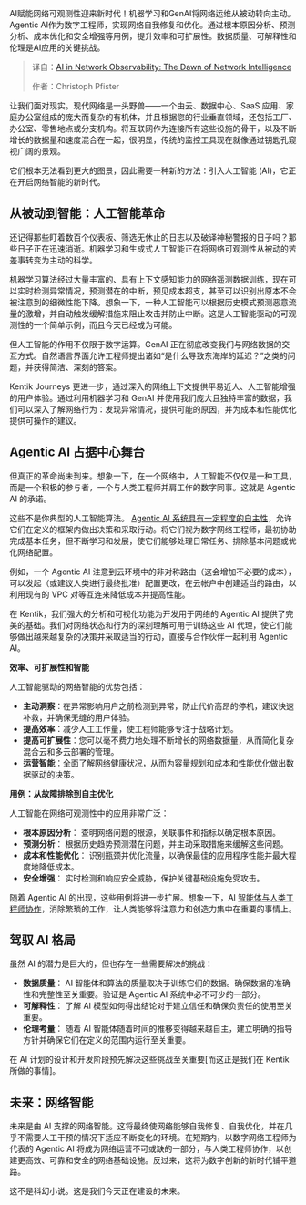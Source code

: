 <!--
title: 网络可观测性中的人工智能：网络智能的曙光
cover: https://cdn.thenewstack.io/media/2025/03/2a5b1a03-wei-shen-cqf4xf1itg8-unsplash-scaled.jpg
summary: AI赋能网络可观测性迎来新时代！机器学习和GenAI将网络运维从被动转向主动。Agentic AI作为数字工程师，实现网络自我修复和优化。通过根本原因分析、预测分析、成本优化和安全增强等用例，提升效率和可扩展性。数据质量、可解释性和伦理是AI应用的关键挑战。
-->

AI赋能网络可观测性迎来新时代！机器学习和GenAI将网络运维从被动转向主动。Agentic AI作为数字工程师，实现网络自我修复和优化。通过根本原因分析、预测分析、成本优化和安全增强等用例，提升效率和可扩展性。数据质量、可解释性和伦理是AI应用的关键挑战。

> 译自：[AI in Network Observability: The Dawn of Network Intelligence](https://thenewstack.io/ai-in-network-observability-the-dawn-of-network-intelligence/)
> 
> 作者：Christoph Pfister

让我们面对现实。现代网络是一头野兽——一个由云、数据中心、SaaS 应用、家庭办公室组成的庞大而复杂的有机体，并且根据您的行业垂直领域，还包括工厂、办公室、零售地点或分支机构。将互联网作为连接所有这些设施的骨干，以及不断增长的数据量和速度混合在一起，很明显，传统的监控工具现在就像通过钥匙孔窥视广阔的景观。

它们根本无法看到更大的图景，因此需要一种新的方法：引入人工智能 (AI)，它正在开启网络智能的新时代。

## 从被动到智能：人工智能革命

还记得那些盯着数百个仪表板、筛选无休止的日志以及破译神秘警报的日子吗？那些日子正在迅速消逝。机器学习和生成式人工智能正在将网络可观测性从被动的苦差事转变为主动的科学。

机器学习算法经过大量丰富的、具有上下文感知能力的网络遥测数据训练，现在可以实时检测异常情况，预测潜在的中断，预见成本超支，甚至可以识别出原本不会被注意到的细微性能下降。想象一下，一种人工智能可以根据历史模式预测恶意流量的激增，并自动触发缓解措施来阻止攻击并防止中断。这是人工智能驱动的可观测性的一个简单示例，而且今天已经成为可能。

但人工智能的作用不仅限于数字运算。GenAI 正在彻底改变我们与网络数据的交互方式。自然语言界面允许工程师提出诸如“是什么导致东海岸的延迟？”之类的问题，并获得简洁、深刻的答案。

Kentik Journeys 更进一步，通过深入的网络上下文提供平易近人、人工智能增强的用户体验。通过利用机器学习和 GenAI 并使用我们庞大且独特丰富的数据，我们可以深入了解网络行为：发现异常情况，提供可能的原因，并为成本和性能优化提供可操作的建议。

## Agentic AI 占据中心舞台

但真正的革命尚未到来。想象一下，在一个网络中，人工智能不仅仅是一种工具，而是一个积极的参与者，一个与人类工程师并肩工作的数字同事。这就是 Agentic AI 的承诺。

这些不是你典型的人工智能算法。 [Agentic AI 系统具有一定程度的自主性](https://thenewstack.io/agentic-ai-tools-for-building-and-managing-agentic-systems/)，允许它们在定义的框架内做出决策和采取行动。将它们视为数字网络工程师，最初协助完成基本任务，但不断学习和发展，使它们能够处理日常任务、排除基本问题或优化网络配置。

例如，一个 Agentic AI 注意到云环境中的非对称路由（这会增加不必要的成本），可以发起（或建议人类进行最终批准）配置更改，在云帐户中创建适当的路由，以利用现有的 VPC 对等互连来降低成本并提高性能。

在 Kentik，我们强大的分析和可视化功能为开发用于网络的 Agentic AI 提供了完美的基础。我们对网络状态和行为的深刻理解可用于训练这些 AI 代理，使它们能够做出越来越复杂的决策并采取适当的行动，直接与合作伙伴一起利用 Agentic AI。

**效率、可扩展性和智能**

人工智能驱动的网络智能的优势包括：

*   **主动洞察**：在异常影响用户之前检测到异常，防止代价高昂的停机，建议快速补救，并确保无缝的用户体验。
*   **提高效率**：减少人工工作量，使工程师能够专注于战略计划。
*   **提高可扩展性**：您可以毫不费力地处理不断增长的网络数据量，从而简化复杂混合云和多云部署的管理。
*   **运营智能**：全面了解网络健康状况，从而为容量规划和[成本和性能优化](https://thenewstack.io/engineers-guide-to-cloud-cost-optimization-engineering-resources-in-the-cloud/)做出数据驱动的决策。

**用例：从故障排除到自主优化**

人工智能在网络可观测性中的应用非常广泛：

- **根本原因分析**： 查明网络问题的根源，关联事件和指标以确定根本原因。
- **预测分析**： 根据历史趋势预测潜在问题，并主动采取措施来缓解这些问题。
- **成本和性能优化**： 识别瓶颈并优化流量，以确保最佳的应用程序性能并最大程度地降低成本。
- **安全增强**： 实时检测和响应安全威胁，保护关键基础设施免受攻击。

随着 Agentic AI 的出现，这些用例将进一步扩展。想象一下，AI [智能体与人类工程师协作](https://thenewstack.io/agents-shift-genai-from-order-takers-to-collaborators/)，消除繁琐的工作，让人类能够将注意力和创造力集中在重要的事情上。

## 驾驭 AI 格局

虽然 AI 的潜力是巨大的，但也存在一些需要解决的挑战：

- **数据质量**： AI 智能体和算法的质量取决于训练它们的数据。确保数据的准确性和完整性至关重要。验证是 Agentic AI 系统中必不可少的一部分。
- **可解释性**： 了解 AI 模型如何得出结论对于建立信任和确保负责任的使用至关重要。
- **伦理考量**： 随着 AI 智能体随着时间的推移变得越来越自主，建立明确的指导方针并确保它们在定义的范围内运行至关重要。

在 AI 计划的设计和开发阶段预先解决这些挑战至关重要[而这正是我们在 Kentik 所做的事情]。

## 未来：网络智能

未来是由 AI 支撑的网络智能。这将最终使网络能够自我修复、自我优化，并在几乎不需要人工干预的情况下适应不断变化的环境。在短期内，以数字网络工程师为代表的 Agentic AI 将成为网络运营不可或缺的一部分，与人类工程师协作，以创建更高效、可靠和安全的网络基础设施。反过来，这将为数字创新的新时代铺平道路。

这不是科幻小说。这是我们今天正在建设的未来。